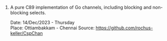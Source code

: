 1. A pure C89 implementation of Go channels, including blocking and non-blocking selects.

    Date: 14/Dec/2023 - Thursday    
    Place: Ottiambakkam - Chennai 
    Source: https://github.com/rochus-keller/CspChan 
